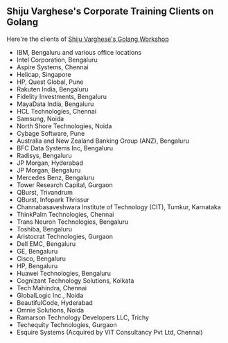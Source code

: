 
## Shiju Varghese's Corporate Training Clients on Golang
Here're the clients of [Shiju Varghese's Golang Workshop](https://github.com/shijuvar/gopher/blob/master/golang-training.md)

* IBM, Bengaluru and various office locations
* Intel Corporation, Bengaluru
* Aspire Systems, Chennai
* Helicap, Singapore
* HP, Quest Global, Pune
* Rakuten India, Bengaluru
* Fidelity Investments, Bengaluru
* MayaData India, Bengaluru
* HCL Technologies, Chennai
* Samsung, Noida
* North Shore Technologies, Noida
* Cybage Software, Pune
* Australia and New Zealand Banking Group (ANZ), Bengaluru
* BFC Data Systems Inc, Bengaluru
* Radisys, Bengaluru
* JP Morgan, Hyderabad
* JP Morgan, Bengaluru
* Mercedes Benz, Bengaluru
* Tower Research Capital, Gurgaon 
* QBurst, Trivandrum
* QBurst, Infopark Thrissur
* Channabasaveshwara Institute of Technology (CIT), Tumkur, Karnataka
* ThinkPalm Technologies, Chennai
* Trans Neuron Technologies, Bengaluru  
* Toshiba, Bengaluru
* Aristocrat Technologies, Gurgaon 
* Dell EMC, Bengaluru
* GE, Bengaluru
* Cisco, Bengaluru
* HP, Bengaluru
* Huawei Technologies, Bengaluru
* Cognizant Technology Solutions, Kolkata
* Tech Mahindra, Chennai
* GlobalLogic Inc., Noida
* BeautifulCode, Hyderabad 
* Omnie Solutions, Noida
* Ramarson Technology Developers LLC, Trichy
* Techequity Technologies, Gurgaon
* Esquire Systems (Acquired by VIT Consultancy Pvt Ltd, Chennai) 
